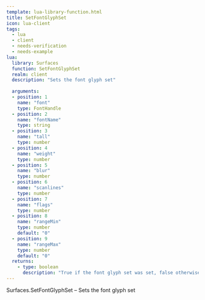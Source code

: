 ```yaml
---
template: lua-library-function.html
title: SetFontGlyphSet
icon: lua-client
tags:
  - lua
  - client
  - needs-verification
  - needs-example
lua:
  library: Surfaces
  function: SetFontGlyphSet
  realm: client
  description: "Sets the font glyph set"
  
  arguments:
  - position: 1
    name: "font"
    type: FontHandle
  - position: 2
    name: "fontName"
    type: string
  - position: 3
    name: "tall"
    type: number
  - position: 4
    name: "weight"
    type: number
  - position: 5
    name: "blur"
    type: number
  - position: 6
    name: "scanlines"
    type: number
  - position: 7
    name: "flags"
    type: number
  - position: 8
    name: "rangeMin"
    type: number
    default: "0"
  - position: 9
    name: "rangeMax"
    type: number
    default: "0"
  returns:
    - type: boolean
      description: "True if the font glyph set was set, false otherwise."
---
```


<div class="lua__search__keywords">
Surfaces.SetFontGlyphSet &#x2013; Sets the font glyph set
</div>
